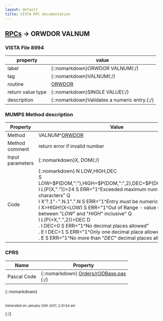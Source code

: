 ```yaml
---
layout: default
title: VISTA RPC documentation
---
```




## [RPCs](TableOfContent.md) &#8594; ORWDOR VALNUM 



### VISTA File 8994 


 property | value 
--- | --- 
 label | {::nomarkdown}ORWDOR VALNUM{:/}
 tag | {::nomarkdown}VALNUM{:/}
 routine | [ORWDOR](http://code.osehra.org/dox/Routine_ORWDOR_source.html)
 return value type | {::nomarkdown}SINGLE VALUE{:/}
 description | {::nomarkdown}Validates a numeric entry.{:/}


### MUMPS Method description

 Property | Value 
 --- | --- 
 Method | VALNUM^[ORWDOR](http://code.osehra.org/dox/Routine_ORWDOR_source.html)
 Method comment | return error if invalid number
 Input parameters | {::nomarkdown}X, DOM{:/}
 Code | {::nomarkdown}  N LOW,HIGH,DEC<br> S LOW=$P(DOM,":"),HIGH=$P(DOM,":",2),DEC=$P(DOM,":",3),ERR=0<br> I $L($P(X,"."))>24 S ERR="1^Exceeded maximum number of 24 characters" Q<br> I X'?.1"-".N.1".".N S ERR="1^Entry must be numeric" Q<br> I X>HIGH!(X<LOW) S ERR="1^Out of Range - value must be between "_LOW_" and "_HIGH_" inclusive" Q<br> I $L($P(+X,".",2))>DEC D<br> . I DEC=0 S ERR="1^No decimal places allowed"<br> . E  I DEC=1 S ERR="1^Only one decimal place allowed"<br> . E  S ERR="1^No more than "_DEC_" decimal places allowed"{:/}


### CPRS

 Name | Property 
 --- | --- 
 Pascal Code | {::nomarkdown} <a href="https://github.com/OSEHRA/VistA/blob/master/Packages/Order%20Entry%20Results%20Reporting/CPRS/CPRS-Chart/Orders/rODBase.pas">Orders/rODBase.pas</a><br/>{:/}

{::nomarkdown} <br/><br/><p style="font-size: 11px">Generated on January 25th 2017, 2:31:54 am</p>{:/}